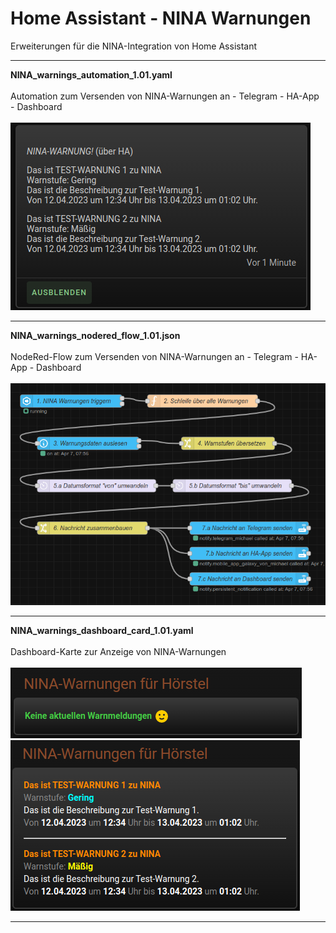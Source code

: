 # Home Assistant - NINA Warnungen

Erweiterungen für die NINA-Integration von Home Assistant

<hr>
<strong>NINA_warnings_automation_1.01.yaml</strong>
<br />
<br />
Automation zum Versenden von NINA-Warnungen an
- Telegram
- HA-App
- Dashboard
<br />
<br />
<img src="./img/NINA_notification.png">

<hr>
<strong>NINA_warnings_nodered_flow_1.01.json</strong>
<br />
<br />
NodeRed-Flow zum Versenden von NINA-Warnungen an
- Telegram
- HA-App
- Dashboard
<br />
<br />
<img src="./img/NINA_NodeRED_Flow.png">

<hr>
<strong>NINA_warnings_dashboard_card_1.01.yaml</strong>
<br />
<br />
Dashboard-Karte zur Anzeige von NINA-Warnungen
<br />
<br />
<img src="./img/NINA_no_warnings.png">
<br />
<img src="./img/NINA_warnings.png">
<hr>
